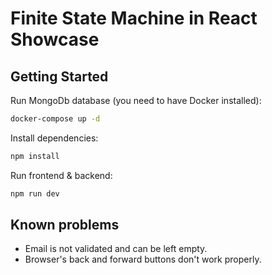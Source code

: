 # Finite State Machine in React Showcase

## Getting Started

Run MongoDb database (you need to have Docker installed):

```sh
docker-compose up -d
```

Install dependencies:

```sh
npm install
```

Run frontend & backend:

```sh
npm run dev
```

## Known problems

- Email is not validated and can be left empty.
- Browser's back and forward buttons don't work properly.
